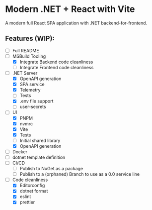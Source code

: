 # Modern .NET + React with Vite

A modern full React SPA application with .NET backend-for-frontend.

## Features (WIP):
- [ ] Full README
- [ ] MSBuild Tooling
    - [X] Integrate Backend code cleanliness
    - [ ] Integrate Frontend code cleanliness
- [ ] .NET Server
    - [X] OpenAPI generation
    - [X] SPA service
    - [X] Telemetry
    - [ ] Tests
    - [X] .env file support
    - [ ] user-secrets
- [ ] UI
    - [X] PNPM
    - [X] nvmrc
    - [X] Vite
    - [X] Tests
    - [ ] Initial shared library
    - [X] OpenAPI generation
- [ ] Docker
- [ ] dotnet template definition
- [ ] CI/CD
    - [ ] Publish to NuGet as a package
    - [ ] Publish to a (orphaned) Branch to use as a 0.0 service line
- [ ] Code cleanliness
    - [X] Editorconfig
    - [X] dotnet format
    - [X] eslint
    - [X] prettier
